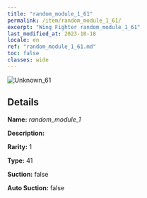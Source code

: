 ```yaml
---
title: "random_module_1_61"
permalink: /item/random_module_1_61/
excerpt: "Wing Fighter random_module_1_61"
last_modified_at: 2023-10-18
locale: en
ref: "random_module_1_61.md"
toc: false
classes: wide
---
```



 ![Unknown_61](/images/item/random_module_1_p.png)



## Details

 **Name:** *random_module_1* 

 **Description:** 

 **Rarity:** 1 

 **Type:** 41 

 **Suction:** false 

 **Auto Suction:** false 


